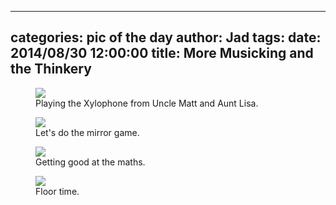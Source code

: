 
---
categories: pic of the day
author: Jad
tags: 
date: 2014/08/30 12:00:00
title: More Musicking and the Thinkery
---

<figure>
<img src="/img/2014/08/30/img_20140830_100643676_medium.jpg" />
<figcaption>Playing the Xylophone from Uncle Matt and Aunt Lisa.</figcaption>
</figure>

<figure>
<img src="/img/2014/08/30/img_20140830_134218622_medium.jpg" />
<figcaption>Let's do the mirror game.</figcaption>
</figure>

<figure>
<img src="/img/2014/08/30/img_20140830_124952002_medium.jpg" />
<figcaption>Getting good at the maths.</figcaption>
</figure>


<figure>
<img src="/img/2014/08/30/img_20140830164442_medium.jpg" />
<figcaption>Floor time.</figcaption>
</figure>
